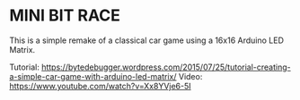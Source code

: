 # MINI BIT RACE

This is a simple remake of a classical car game using a 16x16 Arduino LED Matrix. 

Tutorial:  https://bytedebugger.wordpress.com/2015/07/25/tutorial-creating-a-simple-car-game-with-arduino-led-matrix/
Video: https://www.youtube.com/watch?v=Xx8YVje6-5I
